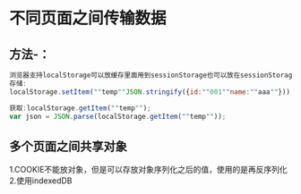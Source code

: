 # 不同页面之间传输数据

## 方法-：

```js
浏览器支持localStorage可以放缓存里面用到sessionStorage也可以放在sessionStorage里面
存储:
localStorage.setItem(""temp""JSON.stringify({id:""001""name:""aaa""}));

获取:localStorage.getItem(""temp"");
var json = JSON.parse(localStorage.getItem(""temp""));
```

## 多个页面之间共享对象

1.COOKIE不能放对象，但是可以存放对象序列化之后的值，使用的是再反序列化
2.使用indexedDB